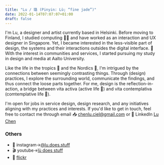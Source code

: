 ```yaml
---
title: "Lu / 璐 (Pinyin: Lù; “fine jade”)"
date: 2022-01-14T07:07:07+01:00
draft: false
---
```


I'm Lu, a designer and artist currently based in Helsinki. Before moving to Finland, I studied computing 🧑‍💻 and have worked as an interaction and UX designer in Singapore. Yet, I became interested in the less-visible part of design, the systems and their interactions outsides the digital interface. 🌱 With the interest in communities and services, I started pursuing my study in design and media at Aalto University.

Like the life in the tropics 🌴 and the Nordics 🌲, I'm intrigued by the connections between seemingly contrasting things. Through (design) practices, I explore the surrounding world, communicate the findings, and thus connect the loose parts together. For me, design is the reflection-in-action, a bridge between vita activa (active life 🙌) and vita contemplativa (comtemplative life 🧠).

I'm open for jobs in service design, design research, and any initiatives aligning with my practices and interests. If you'd like to get in touch, feel free to contact me through email 📥 [chenlu.ciel@gmail.com](chenlu.ciel@gmail.com) or 🤝 LinkedIn [Lu Chen](https://www.linkedin.com/in/lu-chen-43177191/)


### Others
- 💾 instagram->[@lu.does.stuff](https://www.instagram.com/lu.does.stuff/)
- 🎬 youtube->[lù does stuff](https://www.youtube.com/@lu_does_stuff")
- 📸 [flickr](https://www.flickr.com/people/chenlu-ciel/)